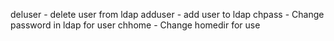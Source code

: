 deluser <USERNAME> - delete user from ldap
adduser <USERNAME> <HOMEDIR> - add user to ldap 
chpass <USERNAME> - Change password in ldap for user
chhome <USERNAME> <NEWHOMEDIR> - Change homedir for use
